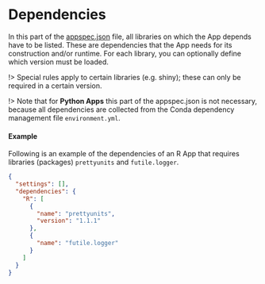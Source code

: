 # Dependencies
In this part of the [appspec.json](appspec.md) file, all libraries on which the App depends have to be listed. These are dependencies that the App needs for its construction and/or runtime. For each library, you can optionally define which version must be loaded.

!\> Special rules apply to certain libraries (e.g. shiny); these can only be required in a certain version.

!\> Note that for **Python Apps** this part of the appspec.json is not necessary, because all dependencies are collected from the Conda dependency management file `environment.yml`.

#### Example
Following is an example of the dependencies of an R App that requires libraries (packages) `prettyunits` and `futile.logger`.

```json
{
  "settings": [],
  "dependencies": {
    "R": [
      {
        "name": "prettyunits",
        "version": "1.1.1"
      },
      {
        "name": "futile.logger"
      }
    ]
  }
}
```